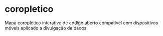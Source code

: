 # coropletico
Mapa coroplético interativo de código aberto compatível com dispositivos móveis aplicado a divulgação de dados.
